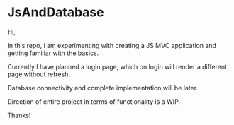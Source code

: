 # JsAndDatabase

Hi,

In this repo, i am experimenting with creating a JS MVC application and getting familiar with the basics.

Currently I have planned a login page, which on login will render a different page without refresh.

Database connectivity and complete implementation will be later.

Direction of entire project in terms of functionality is a WIP.

Thanks!
